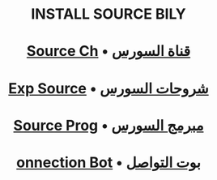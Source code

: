 # <p align="center" > INSTALL SOURCE BILY
# <p align="center" > [Source Ch](https://t.me/BILY_DEV) • [قناة السورس](https://t.me/BILY_DEV)
# <p align="center" > [Exp Source](https://t.me/Exp_Dev) • [شروحات السورس](https://t.me/XJJJJS)
# <p align="center" > [Source Prog](https://t.me/X_6_Z) • [مبرمج السورس](https://t.me/X_6_Z)
# <p align="center" > [onnection Bot](https://t.me/LH1BOT) • [بوت التواصل](https://t.me/LH1BOT)
